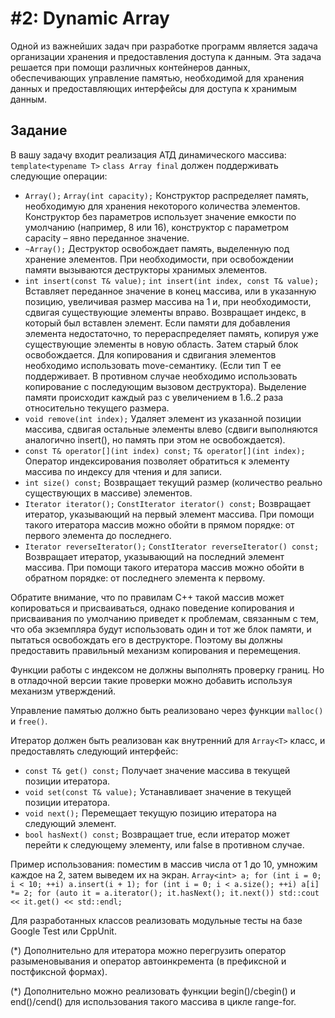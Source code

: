# #2: Dynamic Array
Одной из важнейших задач при разработке программ является задача
организации хранения и предоставления доступа к данным. Эта задача
решается при помощи различных контейнеров данных, обеспечивающих
управление памятью, необходимой для хранения данных и
предоставляющих интерфейсы для доступа к хранимым данным.

## Задание
В вашу задачу входит реализация АТД динамического массива:
`template<typename T>`
`class Array final`
должен поддерживать следующие операции:
- `Array();`
`Array(int capacity);`
Конструктор распределяет память, необходимую для хранения
некоторого количества элементов. Конструктор без параметров
использует значение емкости по умолчанию (например, 8 или 16),
конструктор с параметром capacity – явно переданное значение.
- `~Array();`
Деструктор освобождает память, выделенную под хранение
элементов. При необходимости, при освобождении памяти
вызываются деструкторы хранимых элементов.
- `int insert(const T& value);`
`int insert(int index, const T& value);`
Вставляет переданное значение в конец массива, или в указанную
позицию, увеличивая размер массива на 1 и, при необходимости,
сдвигая существующие элементы вправо. Возвращает индекс, в
который был вставлен элемент. Если памяти для добавления
элемента недостаточно, то перераспределяет память, копируя уже
существующие элементы в новую область. Затем старый блок
освобождается. Для копирования и сдвигания элементов
необходимо использовать move-семантику. (Если тип T ее
поддерживает. В противном случае необходимо использовать
копирование с последующим вызовом деструктора). Выделение
памяти происходит каждый раз с увеличением в 1.6..2 раза
относительно текущего размера.
- `void remove(int index);`
Удаляет элемент из указанной позиции массива, сдвигая остальные
элементы влево (сдвиги выполняются аналогично insert(), но
память при этом не освобождается).
- `const T& operator[](int index) const;`
`T& operator[](int index);`
Оператор индексирования позволяет обратиться к элементу массива
по индексу для чтения и для записи.
- `int size() const;`
Возвращает текущий размер (количество реально существующих в
массиве) элементов.
- `Iterator iterator();`
`ConstIterator iterator() const;`
Возвращает итератор, указывающий на первый элемент массива.
При помощи такого итератора массив можно обойти в прямом
порядке: от первого элемента до последнего.
- `Iterator reverseIterator();`
`ConstIterator reverseIterator() const;`
Возвращает итератор, указывающий на последний элемент массива.
При помощи такого итератора массив можно обойти в обратном
порядке: от последнего элемента к первому.

Обратите внимание, что по правилам C++ такой массив может
копироваться и присваиваться, однако поведение копирования и
присваивания по умолчанию приведет к проблемам, связанным с тем, что
оба экземпляра будут использовать один и тот же блок памяти, и пытаться
освобождать его в деструкторе. Поэтому вы должны предоставить
правильный механизм копирования и перемещения.

Функции работы с индексом не должны выполнять проверку границ. Но в
отладочной версии такие проверки можно добавить используя механизм
утверждений.

Управление памятью должно быть реализовано через функции `malloc()` и
`free()`.

Итератор должен быть реализован как внутренний для `Array<T>` класс, и
предоставлять следующий интерфейс:
- `const T& get() const;`
Получает значение массива в текущей позиции итератора.
- `void set(const T& value);`
Устанавливает значение в текущей позиции итератора.
- `void next();`
Перемещает текущую позицию итератора на следующий элемент.
- `bool hasNext() const;`
Возвращает true, если итератор может перейти к следующему
элементу, или false в противном случае.

Пример использования: поместим в массив числа от 1 до 10, умножим
каждое на 2, затем выведем их на экран.
`Array<int> a;
for (int i = 0; i < 10; ++i)
  a.insert(i + 1);
for (int i = 0; i < a.size(); ++i)
  a[i] *= 2;
for (auto it = a.iterator(); it.hasNext(); it.next())
  std::cout << it.get() << std::endl;`
  
Для разработанных классов реализовать модульные тесты на базе Google
Test или CppUnit.

(*) Дополнительно для итератора можно перегрузить оператор
разыменовывания и оператор автоинкремента (в префиксной и
постфиксной формах).

(*) Дополнительно можно реализовать функции begin()/cbegin() и
end()/cend() для использования такого массива в цикле range-for.
